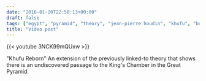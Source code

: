 ```yaml
---
date: "2016-01-20T22:50:13+00:00"
draft: false
tags: ["egypt", "pyramid", "theory", "jean-pierre houdin", "khufu", "build"]
title: "Video post"
---
```

{{< youtube 3NCK99mQUxw >}}

"Khufu Reborn" An extension of the previously linked-to theory that shows there is an undiscovered passage to the King's Chamber in the Great Pyramid.

